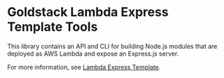 # Goldstack Lambda Express Template Tools

This library contains an API and CLI for building Node.js modules that are deployed as AWS Lambda and expose an Express.js server.

For more information, see [Lambda Express Template](https://docs.goldstack.party/docs/templates/lambda-express).

